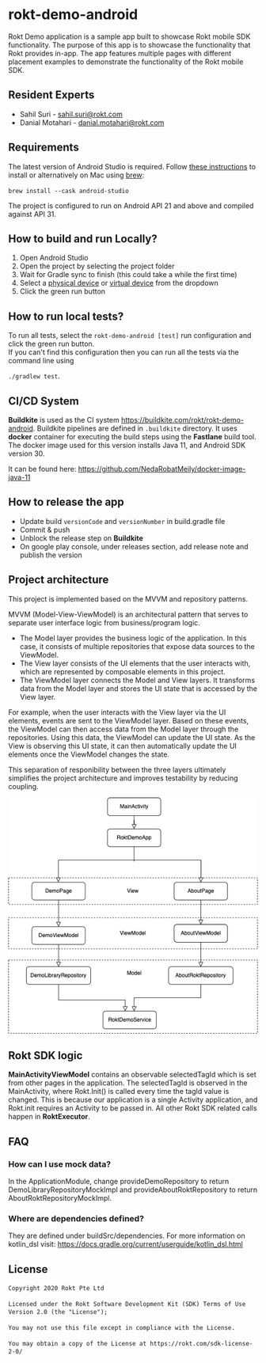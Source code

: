 # rokt-demo-android

Rokt Demo application is a sample app built to showcase Rokt mobile SDK functionality. The purpose of this app is to showcase the functionality that Rokt provides in-app. The app features multiple pages with different placement examples to demonstrate the functionality of the Rokt mobile SDK.

## Resident Experts
- Sahil Suri - sahil.suri@rokt.com
- Danial Motahari - danial.motahari@rokt.com

## Requirements

The latest version of Android Studio is required. Follow [these instructions](https://developer.android.com/studio/install) to install or alternatively on Mac using [brew](https://brew.sh/):  

`brew install --cask android-studio`  

The project is configured to run on Android API 21 and above and compiled against API 31.

## How to build and run Locally?
1. Open Android Studio
2. Open the project by selecting the project folder
3. Wait for Gradle sync to finish (this could take a while the first time)
4. Select a [physical device](https://developer.android.com/studio/run/device) or [virtual device](https://developer.android.com/studio/run/emulator) from the dropdown
5. Click the green run button

## How to run local tests?
To run all tests, select the `rokt-demo-android [test]` run configuration and click the green run button.  
If you can't find this configuration then you can run all the tests via the command line using  

`./gradlew test`.

## CI/CD System

**Buildkite** is used as the CI system https://buildkite.com/rokt/rokt-demo-android.
Buildkite pipelines are defined in `.buildkite` directory.
It uses **docker** container for executing the build steps using the **Fastlane** build tool.
The docker image used for this version installs Java 11, and Android SDK version 30.

It can be found here: https://github.com/NedaRobatMeily/docker-image-java-11

## How to release the app
- Update build `versionCode` and `versionNumber` in build.gradle file
- Commit & push
- Unblock the release step on **Buildkite**
- On google play console, under releases section, add release note and publish the version

## Project architecture

This project is implemented based on the MVVM and repository patterns. 

MVVM (Model-View-ViewModel) is an architectural pattern that serves to separate user interface logic from business/program logic.  
- The Model layer provides the business logic of the application. In this case, it consists of multiple repositories that expose data sources to the ViewModel.
- The View layer consists of the UI elements that the user interacts with, which are represented by composable elements in this project.  
- The ViewModel layer connects the Model and View layers. It transforms data from the Model layer and stores the UI state that is accessed by the View layer.  

For example, when the user interacts with the View layer via the UI elements, events are sent to the ViewModel layer. Based on these events, the ViewModel can then access data from the Model layer through the repositories. Using this data, the ViewModel can update the UI state. As the View is observing this UI state, it can then automatically update the UI elements once the ViewModel changes the state. 

This separation of responibility between the three layers ultimately simplifies the project architecture and improves testability by reducing coupling.

![Architecture](demo.png)

## Rokt SDK logic

**MainActivityViewModel** contains an observable selectedTagId which is set from other pages in the application. The selectedTagId is observed in the MainActivity, where Rokt.Init() is called every time the tagId value is changed.
This is because our application is a single Activity application, and Rokt.init requires an Activity to be passed in.
All other Rokt SDK related calls happen in **RoktExecutor**.

## FAQ

### How can I use mock data?
In the ApplicationModule, change provideDemoRepository to return DemoLibraryRepositoryMockImpl and provideAboutRoktRepository to return AboutRoktRepositoryMockImpl.

### Where are dependencies defined?
They are defined under buildSrc/dependencies. For more information on kotlin_dsl visit: https://docs.gradle.org/current/userguide/kotlin_dsl.html

## License
```
Copyright 2020 Rokt Pte Ltd

Licensed under the Rokt Software Development Kit (SDK) Terms of Use
Version 2.0 (the "License");

You may not use this file except in compliance with the License.

You may obtain a copy of the License at https://rokt.com/sdk-license-2-0/
```